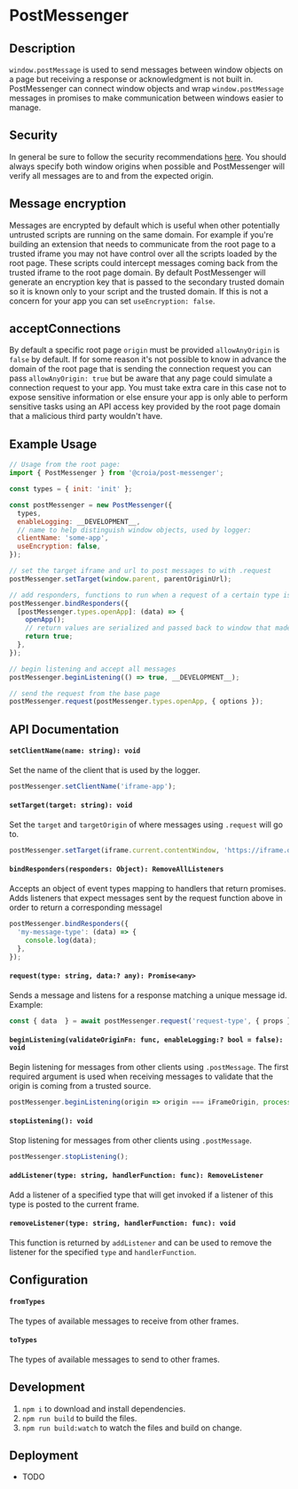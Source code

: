 # PostMessenger

## Description
`window.postMessage` is used to send messages between window objects on a page but receiving a response or acknowledgment is not built in. PostMessenger can connect window objects and wrap `window.postMessage` messages in promises to make communication between windows easier to manage.

## Security

In general be sure to follow the security recommendations [here](https://developer.mozilla.org/en-US/docs/Web/API/Window/postMessage#security_concerns). You should always specify both window origins when possible and PostMessenger will verify all messages are to and from the expected origin.
 
## Message encryption
Messages are encrypted by default which is useful when other potentially untrusted scripts are running on the same domain. For example if you're building an extension that needs to communicate from the root page to a trusted iframe you may not have control over all the scripts loaded by the root page. These scripts could intercept messages coming back from the trusted iframe to the root page domain. By default PostMessenger will generate an encryption key that is passed to the secondary trusted domain so it is known only to your script and the trusted domain. If this is not a concern for your app you can set `useEncryption: false`.

## acceptConnections

By default a specific root page `origin` must be provided `allowAnyOrigin` is `false` by default. If for some reason it's not possible to know in advance the domain of the root page that is sending the connection request you can pass `allowAnyOrigin: true` but be aware that any page could simulate a connection request to your app. You must take extra care in this case not to expose sensitive information or else ensure your app is only able to perform sensitive tasks using an API access key provided by the root page domain that a malicious third party wouldn't have.

## Example Usage
```javascript
// Usage from the root page:
import { PostMessenger } from '@croia/post-messenger';

const types = { init: 'init' };

const postMessenger = new PostMessenger({
  types,
  enableLogging: __DEVELOPMENT__,
  // name to help distinguish window objects, used by logger:
  clientName: 'some-app',
  useEncryption: false,
});

// set the target iframe and url to post messages to with .request
postMessenger.setTarget(window.parent, parentOriginUrl);

// add responders, functions to run when a request of a certain type is received
postMessenger.bindResponders({
  [postMessenger.types.openApp]: (data) => {
    openApp();
    // return values are serialized and passed back to window that made the request
    return true;
  },
});

// begin listening and accept all messages
postMessenger.beginListening(() => true, __DEVELOPMENT__);

// send the request from the base page
postMessenger.request(postMessenger.types.openApp, { options });
```

## API Documentation

#### `setClientName(name: string): void`
Set the name of the client that is used by the logger.  

```javascript
postMessenger.setClientName('iframe-app');
```

#### `setTarget(target: string): void`
Set the `target` and `targetOrigin` of where messages using `.request` will go to.

```javascript
postMessenger.setTarget(iframe.current.contentWindow, 'https://iframe.domain/index.html');
```

#### `bindResponders(responders: Object): RemoveAllListeners`
Accepts an object of event types mapping to handlers that return promises. Adds listeners that expect messages sent by the request function above in order to return a corresponding messageI

```javascript
postMessenger.bindResponders({
  'my-message-type': (data) => {
    console.log(data);
  },
});
```

#### `request(type: string, data:? any): Promise<any>`
Sends a message and listens for a response matching a unique message id. Example:

```javascript
const { data  } = await postMessenger.request('request-type', { props });
```

#### `beginListening(validateOriginFn: func, enableLogging:? bool = false): void`
Begin listening for messages from other clients using `.postMessage`. The first required argument is used when receiving messages to validate that the origin is coming from a trusted source.

```javascript
postMessenger.beginListening(origin => origin === iFrameOrigin, process.env.NODE_ENV === 'development');
```

#### `stopListening(): void`
Stop listening for messages from other clients using `.postMessage`.

```javascript
postMessenger.stopListening();
```

#### `addListener(type: string, handlerFunction: func): RemoveListener`
Add a listener of a specified type that will get invoked if a listener of this type is posted to the current frame.

#### `removeListener(type: string, handlerFunction: func): void`
This function is returned by `addListener` and can be used to remove the listener for the specified `type` and `handlerFunction`.


## Configuration

#### `fromTypes`
The types of available messages to receive from other frames.

#### `toTypes`
The types of available messages to send to other frames.

## Development
1. `npm i` to download and install dependencies.
2. `npm run build` to build the files.
3. `npm run build:watch` to watch the files and build on change.

## Deployment
- TODO


